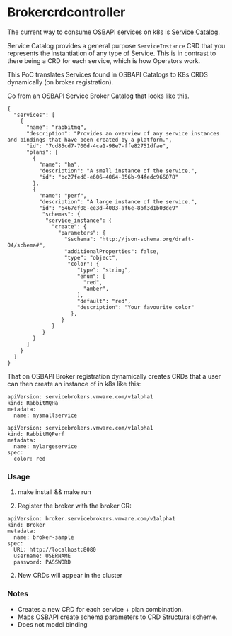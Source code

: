 # Brokercrdcontroller

The current way to consume OSBAPI services on k8s is [Service Catalog](https://github.com/kubernetes-sigs/service-catalog). 

Service Catalog provides a general purpose `ServiceInstance` CRD that you represents the instantiation of any type of Service. This is in contrast to there being a CRD for each service, which is how Operators work.

This PoC translates Services found in OSBAPI Catalogs to K8s CRDS dynamically (on broker registration).

Go from an OSBAPI Service Broker Catalog that looks like this.
```
{
  "services": [
    {
      "name": "rabbitmq",
      "description": "Provides an overview of any service instances and bindings that have been created by a platform.",
      "id": "7cd85cd7-700d-4ca1-98e7-ffe82751dfae",
      "plans": [
        {
          "name": "ha",
          "description": "A small instance of the service.",
          "id": "bc27fed8-e606-4064-856b-94fedc966078"
        },
        {
          "name": "perf",
          "description": "A large instance of the service.",
          "id": "6467cf08-ee3d-4083-af6e-8bf3d1b03de9"
           "schemas": {
            "service_instance": {
              "create": {
                "parameters": {
                  "$schema": "http://json-schema.org/draft-04/schema#",
                  "additionalProperties": false,
                  "type": "object",
                   "color": {
                      "type": "string",
                      "enum": [
                        "red",
                        "amber",
                      ],
                      "default": "red",
                      "description": "Your favourite color"
                    },
                 }
              }
           }
        }
      ]
    }
  ]
}
```

That on OSBAPI Broker registration dynamically creates CRDs that a user can then create an instance of in k8s like this:

```
apiVersion: servicebrokers.vmware.com/v1alpha1
kind: RabbitMQHa
metadata:
  name: mysmallservice
```

```
apiVersion: servicebrokers.vmware.com/v1alpha1
kind: RabbitMQPerf
metadata:
  name: mylargeservice
spec:
  color: red
```

### Usage

1. make install && make run

1. Register the broker with the broker CR:
```
apiVersion: broker.servicebrokers.vmware.com/v1alpha1
kind: Broker
metadata:
  name: broker-sample
spec:
  URL: http://localhost:8080
  username: USERNAME
  password: PASSWORD
```

2. New CRDs will appear in the cluster

### Notes

* Creates a new CRD for each service + plan combination.
* Maps OSBAPI create schema parameters to CRD Structural scheme.
* Does not model binding
